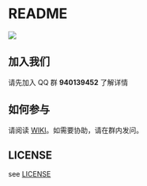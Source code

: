 # README

![](https://postimg.aliavv.com/mbp/b5cks.jpg)

## 加入我们

请先加入 QQ 群 **940139452** 了解详情

## 如何参与

请阅读 [WIKI](https://lctt.github.io/wiki/)。如需要协助，请在群内发问。

## LICENSE

see [LICENSE](LICENSE)

